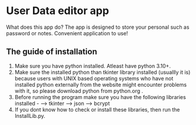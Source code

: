# User Data editor app #
What does this app do? The app is designed to store your personal such as password or notes. Convenient application to use!





## The guide of installation ##

1. Make sure you have python installed. Atleast have python 3.10+.
2. Make sure the installed python than tkinter library installed (usuallly it is) because users with UNIX based
operating systems who have not installed python externally from the website might encounter problems with it, so please
download python from python.org .
3. Before running the program make sure you have the following libraries installed -
--> tkinter
--> json
--> bcrypt
4. If you dont know how to check or install these libraries, then run the InstallLib.py.
